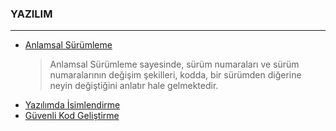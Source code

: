### YAZILIM
---
+ [Anlamsal Sürümleme](https://semver.org/lang/tr/)
  > Anlamsal Sürümleme sayesinde, sürüm numaraları ve sürüm numaralarının değişim şekilleri, kodda, bir sürümden diğerine neyin değiştiğini anlatır hale gelmektedir.
+ [Yazılımda İsimlendirme](https://ibrahim-kurce.medium.com/yaz%C4%B1l%C4%B1mda-i%CC%87simlendirme-7fcc3d3d6965)
+ [Güvenli Kod Geliştirme](https://turkcelloffensivesecurity.gitbook.io/guvenli-kod-gelistirme-kitapcigi/)
